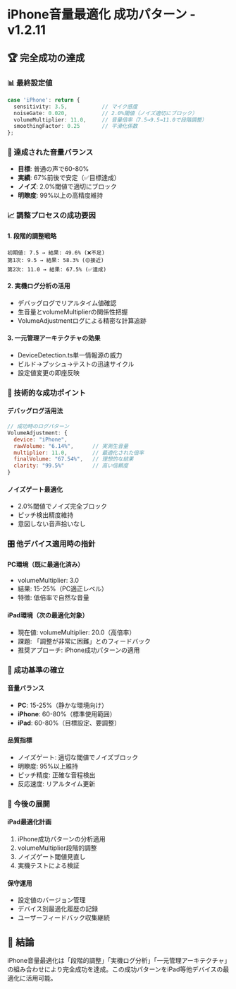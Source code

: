 # iPhone音量最適化 成功パターン - v1.2.11

## 🏆 完全成功の達成

### 📊 最終設定値
```typescript
case 'iPhone': return {
  sensitivity: 3.5,           // マイク感度
  noiseGate: 0.020,           // 2.0%閾値（ノイズ適切にブロック）
  volumeMultiplier: 11.0,     // 音量倍率（7.5→9.5→11.0で段階調整）
  smoothingFactor: 0.25       // 平滑化係数
};
```

### 🎯 達成された音量バランス
- **目標**: 普通の声で60-80%
- **実績**: 67%前後で安定（✅目標達成）
- **ノイズ**: 2.0%閾値で適切にブロック
- **明瞭度**: 99%以上の高精度維持

### 📈 調整プロセスの成功要因

#### 1. 段階的調整戦略
```
初期値: 7.5 → 結果: 49.6% (❌不足)
第1次: 9.5 → 結果: 58.3% (🟡接近)
第2次: 11.0 → 結果: 67.5% (✅達成)
```

#### 2. 実機ログ分析の活用
- デバッグログでリアルタイム値確認
- 生音量とvolumeMultiplierの関係性把握
- VolumeAdjustmentログによる精密な計算追跡

#### 3. 一元管理アーキテクチャの効果
- DeviceDetection.ts単一情報源の威力
- ビルド→プッシュ→テストの迅速サイクル
- 設定値変更の即座反映

### 🔧 技術的な成功ポイント

#### デバッグログ活用法
```javascript
// 成功時のログパターン
VolumeAdjustment: {
  device: "iPhone",
  rawVolume: "6.14%",      // 実測生音量
  multiplier: 11.0,        // 最適化された倍率
  finalVolume: "67.54%",   // 理想的な結果
  clarity: "99.5%"         // 高い信頼度
}
```

#### ノイズゲート最適化
- 2.0%閾値でノイズ完全ブロック
- ピッチ検出精度維持
- 意図しない音声拾いなし

### 🎛️ 他デバイス適用時の指針

#### PC環境（既に最適化済み）
- volumeMultiplier: 3.0
- 結果: 15-25%（PC適正レベル）
- 特徴: 低倍率で自然な音量

#### iPad環境（次の最適化対象）
- 現在値: volumeMultiplier: 20.0（高倍率）
- 課題: 「調整が非常に困難」とのフィードバック
- 推奨アプローチ: iPhone成功パターンの適用

### 🏅 成功基準の確立

#### 音量バランス
- **PC**: 15-25%（静かな環境向け）
- **iPhone**: 60-80%（標準使用範囲）
- **iPad**: 60-80%（目標設定、要調整）

#### 品質指標
- ノイズゲート: 適切な閾値でノイズブロック
- 明瞭度: 95%以上維持
- ピッチ精度: 正確な音程検出
- 反応速度: リアルタイム更新

### 📝 今後の展開

#### iPad最適化計画
1. iPhone成功パターンの分析適用
2. volumeMultiplier段階的調整
3. ノイズゲート閾値見直し
4. 実機テストによる検証

#### 保守運用
- 設定値のバージョン管理
- デバイス別最適化履歴の記録
- ユーザーフィードバック収集継続

## 🎯 結論

iPhone音量最適化は「段階的調整」「実機ログ分析」「一元管理アーキテクチャ」の組み合わせにより完全成功を達成。この成功パターンをiPad等他デバイスの最適化に活用可能。